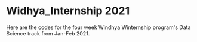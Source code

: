 # Widhya_Internship 2021
Here are the codes for the four week Windhya Winternship program's Data Science track from Jan-Feb 2021.
